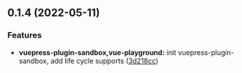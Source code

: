 ## 0.1.4 (2022-05-11)

### Features

- **vuepress-plugin-sandbox,vue-playground:** init vuepress-plugin-sandbox, add life cycle supports ([3d218cc](https://github.com/2214962083/vue-superman/commit/3d218ccb4de17ec4d2870692bb200f4742667b85))
